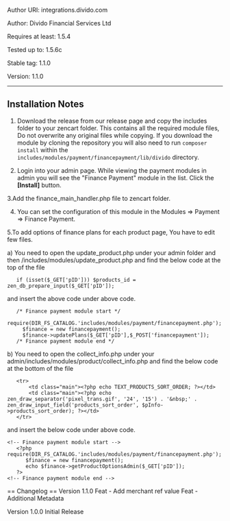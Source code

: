 Author URI:        integrations.divido.com

Author:            Divido Financial Services Ltd

Requires at least: 1.5.4

Tested up to:      1.5.6c

Stable tag:        1.1.0

Version:           1.1.0


 -----------------
Installation Notes      
------------------



1. Download the release from our release page and copy the includes folder to your zencart folder. This contains all the required module files, Do not overwrite any original files while copying. 
If you download the module by cloning the repository you will also need to run `composer install` within the `includes/modules/payment/financepayment/lib/divido` directory. 



2. Login into your admin page. While viewing the payment modules in admin you will see the "Finance Payment" module in the list. Click the **[Install]** button.



3.Add the finance_main_handler.php file to zencart folder. 

4. You can set the configuration of this module in the Modules => Payment => Finance Payment.



5.To add options of finance plans for each product page, You have to edit few files.
   

a) You need to open the update_product.php under your admin folder and then /includes/modules/update_product.php and find the below code at the top of the file

`   if (isset($_GET['pID'])) $products_id = zen_db_prepare_input($_GET['pID']);`

   and insert the above code under above code.
```
   /* Finance payment module start */
     require(DIR_FS_CATALOG.'includes/modules/payment/financepayment.php');
     $finance = new financepayment();
     $finance->updatePlans($_GET['pID'],$_POST['financepayment']);
   /* Finance payment module end */ 
```

b) You need to open the collect_info.php under your admin/includes/modules/product/collect_info.php and find the below code at the bottom of the file
```
   <tr>
       <td class="main"><?php echo TEXT_PRODUCTS_SORT_ORDER; ?></td>
       <td class="main"><?php echo zen_draw_separator('pixel_trans.gif', '24', '15') . '&nbsp;' . zen_draw_input_field('products_sort_order', $pInfo->products_sort_order); ?></td>
   </tr>
```
   and insert the below code under above code.
```
<!-- Finance payment module start -->
   <?php require(DIR_FS_CATALOG.'includes/modules/payment/financepayment.php');
      $finance = new financepayment();
      echo $finance->getProductOptionsAdmin($_GET['pID']);
   ?>
<!-- Finance payment module end -->
```


 == Changelog ==
Version 1.1.0 
Feat - Add merchant ref value
Feat - Additional Metadata

Version 1.0.0 Initial Release
